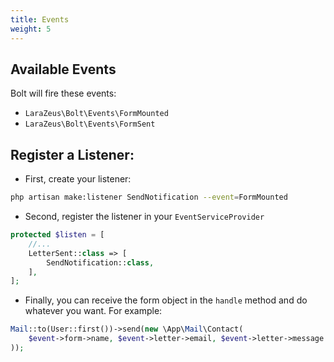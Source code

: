 ```yaml
---
title: Events
weight: 5
---
```


## Available Events

Bolt will fire these events:
- `LaraZeus\Bolt\Events\FormMounted`
- `LaraZeus\Bolt\Events\FormSent`

## Register a Listener:
* First, create your listener:
```bash
php artisan make:listener SendNotification --event=FormMounted
```

* Second, register the listener in your `EventServiceProvider`

```php
protected $listen = [
    //...
    LetterSent::class => [
        SendNotification::class,
    ],
];
```

* Finally, you can receive the form object in the `handle` method and do whatever you want.
  For example:

```php
Mail::to(User::first())->send(new \App\Mail\Contact(
    $event->form->name, $event->letter->email, $event->letter->message
));
```
